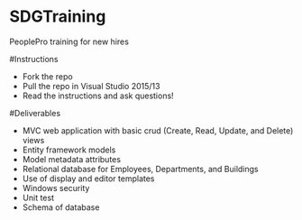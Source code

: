 # SDGTraining
PeoplePro training for new hires

#Instructions
  * Fork the repo
  * Pull the repo in Visual Studio 2015/13
  * Read the instructions and ask questions!

#Deliverables
  * MVC web application with basic crud (Create, Read, Update, and Delete) views
  * Entity framework models
  * Model metadata attributes
  * Relational database for Employees, Departments, and Buildings
  * Use of display and editor templates
  * Windows security 
  * Unit test
  * Schema of database

